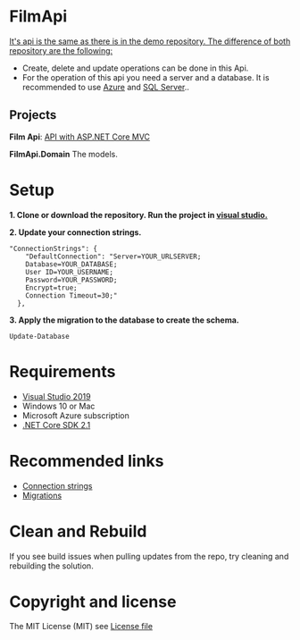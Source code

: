 # FilmApi

[It's api is the same as there is in the demo repository. The difference of both repository are the following:](https://github.com/jorgemht/demo)

- Create, delete and update operations can be done in this Api.
- For the operation of this api you need a server and a database. It is recommended to use [Azure](https://azure.microsoft.com/en-us/services/app-service/web/) and [SQL Server](https://azure.microsoft.com/en-us/services/sql-database/)..

## Projects

**Film Api**: [API with ASP.NET Core MVC](https://docs.microsoft.com/en-us/aspnet/core/tutorials/first-web-api?view=aspnetcore-2.2&tabs=visual-studio)

**FilmApi.Domain** The models.

# Setup

**1. Clone or download the repository. Run the project in [visual studio.](https://visualstudio.microsoft.com)**

**2. Update your connection strings.**
```
"ConnectionStrings": {
    "DefaultConnection": "Server=YOUR_URLSERVER; 
    Database=YOUR_DATABASE; 
    User ID=YOUR_USERNAME; 
    Password=YOUR_PASSWORD; 
    Encrypt=true;
    Connection Timeout=30;"
  },  
```

**3. Apply the migration to the database to create the schema.**

```
Update-Database
```

# Requirements
 * [Visual Studio 2019](https://www.visualstudio.com/vs/)
 * Windows 10 or Mac
 * Microsoft Azure subscription
 * [.NET Core SDK 2.1](https://dotnet.microsoft.com/download/dotnet-core/2.1)

# Recommended links

 * [Connection strings](https://docs.microsoft.com/en-us/ef/core/miscellaneous/connection-strings)
 * [Migrations](https://docs.microsoft.com/en-us/ef/core/managing-schemas/migrations/)

# Clean and Rebuild

If you see build issues when pulling updates from the repo, try cleaning and rebuilding the solution.

# Copyright and license

The MIT License (MIT) see [License file](https://github.com/jorgemht/FilmApi/blob/master/LICENSE)


